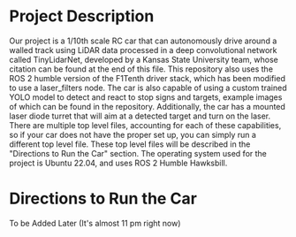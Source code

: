 # Project Description
 Our project is a 1/10th scale RC car that can autonomously drive around a walled track using LiDAR data processed in a deep convolutional network called TinyLidarNet, developed by a Kansas State University team, whose citation can be found at the end of this file. This repository also uses the ROS 2 humble version of the F1Tenth driver stack, which has been modified to use a laser_filters node. The car is also capable of using a custom trained YOLO model to detect and react to stop signs and targets, example images of which can be found in the repository. Additionally, the car has a mounted laser diode turret that will aim at a detected target and turn on the laser. There are multiple top level files, accounting for each of these capabilities, so if your car does not have the proper set up, you can simply run a different top level file. These top level files will be described in the "Directions to Run the Car" section. The operating system used for the project is Ubuntu 22.04, and uses ROS 2 Humble Hawksbill.

# Directions to Run the Car
 To be Added Later (It's almost 11 pm right now)
